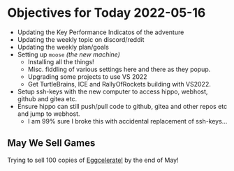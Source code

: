 # Objectives for Today 2022-05-16

- Updating the Key Performance Indicatos of the adventure
- Updating the weekly topic on discord/reddit
- Updating the weekly plan/goals
- Setting up `moose` _(the new machine)_
  - Installing all the things!
  - Misc. fiddling of various settings here and there as they popup.
  - Upgrading some projects to use VS 2022
  - Get TurtleBrains, ICE and RallyOfRockets building with VS2022.
- Setup ssh-keys with the new computer to access hippo, webhost, github and gitea etc.
- Ensure hippo can still push/pull code to github, gitea and other repos etc and jump to webhost.
  - I am 99% sure I broke this with accidental replacement of ssh-keys...

## May We Sell Games

Trying to sell 100 copies of [Eggcelerate!](https://store.steampowered.com/app/1535490/Eggcelerate/) by the end of May!
